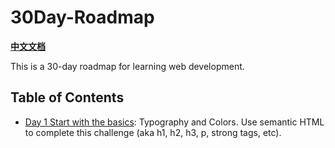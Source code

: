 # 30Day-Roadmap

**[中文文档](https://github.com/whitevenus/30Day-Roadmap/blob/main/README-CN.md)**

This is a 30-day roadmap for learning web development.

## Table of Contents

- [Day 1 Start with the basics](https://github.com/whitevenus/30Day-Roadmap/tree/main/01-Basics): Typography and Colors. Use semantic HTML to complete this challenge (aka h1, h2, h3, p, strong tags, etc).
